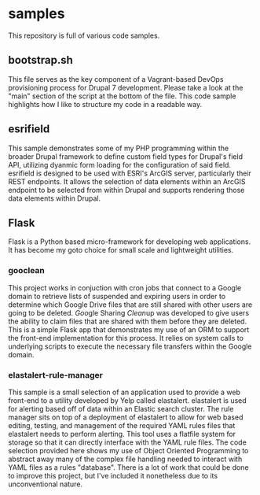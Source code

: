 # samples

This repository is full of various code samples.

## bootstrap.sh
This file serves as the key component of a Vagrant-based DevOps provisioning process for Drupal 7 development. Please take a look at the "main" section of the script at the bottom of the file. This code sample highlights how I like to structure my code in a readable way.

## esrifield
This sample demonstrates some of my PHP programming within the broader Drupal framework to define custom field types for Drupal's field API, utilizing dyanmic form loading for the configuration of said field. esrifield is designed to be used with ESRI's ArcGIS server, particularly their REST endpoints. It allows the selection of data elements within an ArcGIS endpoint to be selected from within Drupal and supports rendering those data elements within Drupal.

## Flask
Flask is a Python based micro-framework for developing web applications. It has become my goto choice for small scale and lightweight utilities.

### gooclean
This project works in conjuction with cron jobs that connect to a Google domain to retrieve lists of suspended and expiring users in order to determine which Google Drive files that are still shared with other users are going to be deleted. *Goo*gle Sharing *Clean*up was developed to give users the ability to claim files that are shared with them before they are deleted. This is a simple Flask app that demonstrates my use of an ORM to support the front-end implementation for this process. It relies on system calls to underlying scripts to execute the necessary file transfers within the Google domain.

### elastalert-rule-manager
This sample is a small selection of an application used to provide a web front-end to a utility developed by Yelp called elastalert. elastalert is used for alerting based off of data within an Elastic search cluster. The rule manager sits on top of a deployment of elastalert to allow for web based editing, testing, and management of the required YAML rules files that elastalert needs to perform alerting. This tool uses a flatfile system for storage so that it can directly interface with the YAML rule files. The code selection provided here shows my use of Object Oriented Programming to abstract away many of the complex file handling needed to interact with YAML files as a rules "database". There is a lot of work that could be done to improve this project, but I've included it nonetheless due to its unconventional nature.
